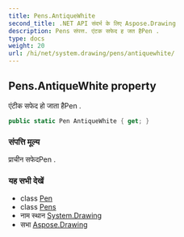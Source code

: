 ```yaml
---
title: Pens.AntiqueWhite
second_title: .NET API संदर्भ के लिए Aspose.Drawing
description: Pens संपत्त. एंटक सफेद ह जत हैPen .
type: docs
weight: 20
url: /hi/net/system.drawing/pens/antiquewhite/
---
```

## Pens.AntiqueWhite property

एंटीक सफेद हो जाता हैPen .

```csharp
public static Pen AntiqueWhite { get; }
```

### संपत्ति मूल्य

प्राचीन सफेदPen .

### यह सभी देखें

* class [Pen](../../pen/)
* class [Pens](../)
* नाम स्थान [System.Drawing](../../pens/)
* सभा [Aspose.Drawing](../../../)


